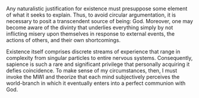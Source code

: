 Any naturalistic justification for existence must presuppose some element of what it seeks to explain. Thus, to avoid circular argumentation, it is necessary to posit a transcendent source of being: God. Moreover, one may become aware of the divinty that underlies everything simply by not inflicting misery upon themselves in response to external events, the actions of others, and their own shortcomings.


Existence itself comprises discrete streams of experience that range in complexity from singular particles to entire nervous systems. Consequently, sapience is such a rare and significant privilege that personally acquiring it defies coincidence. To make sense of my circumstances, then, I must invoke the MWI and theorize that each mind subjectively perceives the world-branch in which it eventually enters into a perfect communion with God.
